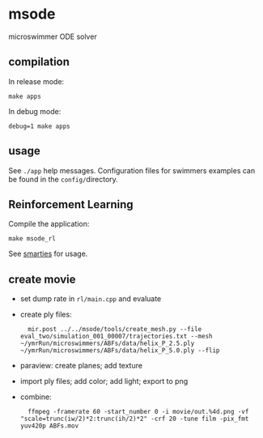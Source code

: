 # msode

microswimmer ODE solver

## compilation

In release mode:

	make apps

In debug mode:

	debug=1 make apps

## usage

See `./app` help messages.
Configuration files for swimmers examples can be found in the `config/`directory.


## Reinforcement Learning

Compile the application:

	make msode_rl

See [smarties](https://github.com/cselab/smarties) for usage.


## create movie

* set dump rate in `rl/main.cpp` and evaluate
* create ply files:

        mir.post ../../msode/tools/create_mesh.py --file eval_two/simulation_001_00007/trajectories.txt --mesh ~/ymrRun/microswimmers/ABFs/data/helix_P_2.5.ply ~/ymrRun/microswimmers/ABFs/data/helix_P_5.0.ply --flip

* paraview: create planes; add texture
* import ply files; add color; add light; export to png
* combine:

	    ffmpeg -framerate 60 -start_number 0 -i movie/out.%4d.png -vf "scale=trunc(iw/2)*2:trunc(ih/2)*2" -crf 20 -tune film -pix_fmt yuv420p ABFs.mov
